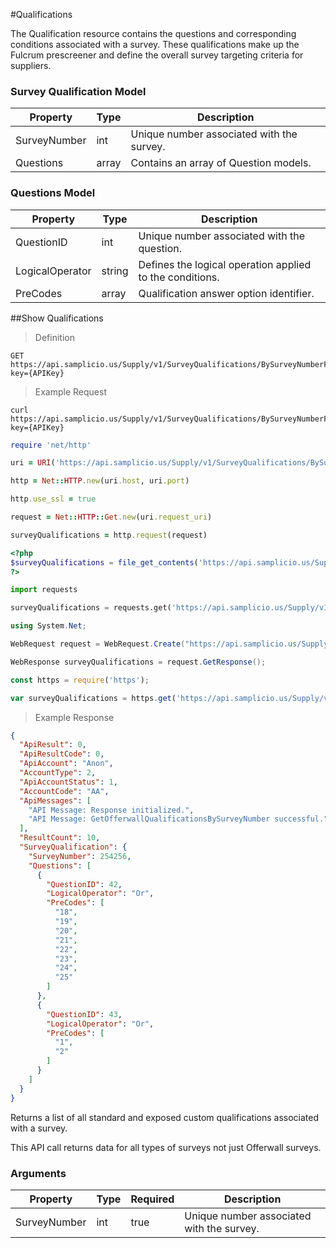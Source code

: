#Qualifications

The Qualification resource contains the questions and corresponding conditions associated with a survey. These qualifications make up the Fulcrum prescreener and define the overall survey targeting criteria for suppliers.

### Survey Qualification Model

| Property                     | Type     | Description                                                                                                                                             |
|------------------------------|----------|---------------------------------------------------------------------------------------------------------------------------------------------------------|
| SurveyNumber                 | int      | Unique number associated with the survey.                                                                                                               | 
| Questions                    | array    | Contains an array of Question models.                                                                                                                   |

### Questions Model

| Property                     | Type     | Description                                                                                                                                             |
|------------------------------|----------|---------------------------------------------------------------------------------------------------------------------------------------------------------|
| QuestionID                   | int      | Unique number associated with the question.                                                                                                             |
| LogicalOperator              | string   | Defines the logical operation applied to the conditions.                                                                                                |
| PreCodes                     | array    | Qualification answer option identifier.                                                                                                                 |

##Show Qualifications

> Definition

```plaintext
GET  https://api.samplicio.us/Supply/v1/SurveyQualifications/BySurveyNumberForOfferwall/{SurveyNumber}?key={APIKey}
```

> Example Request

```shell
curl https://api.samplicio.us/Supply/v1/SurveyQualifications/BySurveyNumberForOfferwall/{SurveyNumber}?key={APIKey}
```

```ruby
require 'net/http'

uri = URI('https://api.samplicio.us/Supply/v1/SurveyQualifications/BySurveyNumberForOfferwall/{SurveyNumber}?key={APIKey}')

http = Net::HTTP.new(uri.host, uri.port)

http.use_ssl = true

request = Net::HTTP::Get.new(uri.request_uri)

surveyQualifications = http.request(request)  
```

```php
<?php
$surveyQualifications = file_get_contents('https://api.samplicio.us/Supply/v1/SurveyQualifications/BySurveyNumberForOfferwall/{SurveyNumber}?key={APIKey}');
?>
```

```python
import requests

surveyQualifications = requests.get('https://api.samplicio.us/Supply/v1/SurveyQualifications/BySurveyNumberForOfferwall/{SurveyNumber}?key={APIKey}')
```

```csharp
using System.Net;

WebRequest request = WebRequest.Create("https://api.samplicio.us/Supply/v1/SurveyQualifications/BySurveyNumberForOfferwall/{SurveyNumber}?key={APIKey}");

WebResponse surveyQualifications = request.GetResponse();
```

```javascript
const https = require('https');

var surveyQualifications = https.get('https://api.samplicio.us/Supply/v1/SurveyQualifications/BySurveyNumberForOfferwall/{SurveyNumber}?key={APIKey}');
```

> Example Response

```json 
{
  "ApiResult": 0,
  "ApiResultCode": 0,
  "ApiAccount": "Anon",
  "AccountType": 2,
  "ApiAccountStatus": 1,
  "AccountCode": "AA",
  "ApiMessages": [
    "API Message: Response initialized.",
    "API Message: GetOfferwallQualificationsBySurveyNumber successful."
  ],
  "ResultCount": 10,
  "SurveyQualification": {
    "SurveyNumber": 254256,
    "Questions": [
      {
        "QuestionID": 42,
        "LogicalOperator": "Or",
        "PreCodes": [
          "18",
          "19",
          "20",
          "21",
          "22",
          "23",
          "24",
          "25"
        ]
      },
      {
        "QuestionID": 43,
        "LogicalOperator": "Or",
        "PreCodes": [
          "1",
          "2"
        ]
      }
    ]
  }
}
```

Returns a list of all standard and exposed custom qualifications associated with a survey. 

<aside class="notice">This API call returns data for all types of surveys not just Offerwall surveys.</aside>


### Arguments

| Property                     | Type     | Required | Description                                                                                                                                  |
|------------------------------|----------|----------|----------------------------------------------------------------------------------------------------------------------------------------------|
| SurveyNumber                 | int      | true     | Unique number associated with the survey.                                                                                                    |
